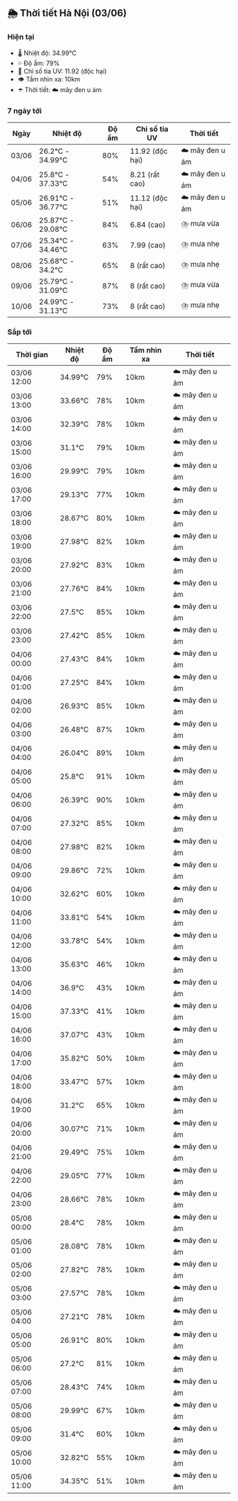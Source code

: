 ## 🌦️ Thời tiết Hà Nội (03/06)

### Hiện tại

- 🌡️ Nhiệt độ: 34.99℃
- 💦 Độ ẩm: 79%
- 🌟 Chỉ số tia UV: 11.92 (độc hại)
- 👁️ Tầm nhìn xa: 10km
- ☂️ Thời tiết: ☁️ mây đen u ám

### 7 ngày tới

| Ngày | Nhiệt độ | Độ ẩm | Chỉ số tia UV | Thời tiết |
| --- | --- | --- | --- | --- |
| 03/06 | 26.2℃ - 34.99℃ | 80% | 11.92 (độc hại) | ☁️ mây đen u ám |
| 04/06 | 25.8℃ - 37.33℃ | 54% | 8.21 (rất cao) | ☁️ mây đen u ám |
| 05/06 | 26.91℃ - 36.77℃ | 51% | 11.12 (độc hại) | ☁️ mây đen u ám |
| 06/06 | 25.87℃ - 29.08℃ | 84% | 6.84 (cao) | ⛈️ mưa vừa |
| 07/06 | 25.34℃ - 34.46℃ | 63% | 7.99 (cao) | ⛈️ mưa nhẹ |
| 08/06 | 25.68℃ - 34.2℃ | 65% | 8 (rất cao) | ⛈️ mưa nhẹ |
| 09/06 | 25.79℃ - 31.09℃ | 87% | 8 (rất cao) | ⛈️ mưa vừa |
| 10/06 | 24.99℃ - 31.13℃ | 73% | 8 (rất cao) | ⛈️ mưa nhẹ |

### Sắp tới

| Thời gian | Nhiệt độ | Độ ẩm | Tầm nhìn xa | Thời tiết |
| --- | --- | --- | --- | --- |
| 03/06 12:00 | 34.99℃ | 79% | 10km | ☁️ mây đen u ám |
| 03/06 13:00 | 33.66℃ | 78% | 10km | ☁️ mây đen u ám |
| 03/06 14:00 | 32.39℃ | 78% | 10km | ☁️ mây đen u ám |
| 03/06 15:00 | 31.1℃ | 79% | 10km | ☁️ mây đen u ám |
| 03/06 16:00 | 29.99℃ | 79% | 10km | ☁️ mây đen u ám |
| 03/06 17:00 | 29.13℃ | 77% | 10km | ☁️ mây đen u ám |
| 03/06 18:00 | 28.67℃ | 80% | 10km | ☁️ mây đen u ám |
| 03/06 19:00 | 27.98℃ | 82% | 10km | ☁️ mây đen u ám |
| 03/06 20:00 | 27.92℃ | 83% | 10km | ☁️ mây đen u ám |
| 03/06 21:00 | 27.76℃ | 84% | 10km | ☁️ mây đen u ám |
| 03/06 22:00 | 27.5℃ | 85% | 10km | ☁️ mây đen u ám |
| 03/06 23:00 | 27.42℃ | 85% | 10km | ☁️ mây đen u ám |
| 04/06 00:00 | 27.43℃ | 84% | 10km | ☁️ mây đen u ám |
| 04/06 01:00 | 27.25℃ | 84% | 10km | ☁️ mây đen u ám |
| 04/06 02:00 | 26.93℃ | 85% | 10km | ☁️ mây đen u ám |
| 04/06 03:00 | 26.48℃ | 87% | 10km | ☁️ mây đen u ám |
| 04/06 04:00 | 26.04℃ | 89% | 10km | ☁️ mây đen u ám |
| 04/06 05:00 | 25.8℃ | 91% | 10km | ☁️ mây đen u ám |
| 04/06 06:00 | 26.39℃ | 90% | 10km | ☁️ mây đen u ám |
| 04/06 07:00 | 27.32℃ | 85% | 10km | ☁️ mây đen u ám |
| 04/06 08:00 | 27.98℃ | 82% | 10km | ☁️ mây đen u ám |
| 04/06 09:00 | 29.86℃ | 72% | 10km | ☁️ mây đen u ám |
| 04/06 10:00 | 32.62℃ | 60% | 10km | ☁️ mây đen u ám |
| 04/06 11:00 | 33.81℃ | 54% | 10km | ☁️ mây đen u ám |
| 04/06 12:00 | 33.78℃ | 54% | 10km | ☁️ mây đen u ám |
| 04/06 13:00 | 35.63℃ | 46% | 10km | ☁️ mây đen u ám |
| 04/06 14:00 | 36.9℃ | 43% | 10km | ☁️ mây đen u ám |
| 04/06 15:00 | 37.33℃ | 41% | 10km | ☁️ mây đen u ám |
| 04/06 16:00 | 37.07℃ | 43% | 10km | ☁️ mây đen u ám |
| 04/06 17:00 | 35.82℃ | 50% | 10km | ☁️ mây đen u ám |
| 04/06 18:00 | 33.47℃ | 57% | 10km | ☁️ mây đen u ám |
| 04/06 19:00 | 31.2℃ | 65% | 10km | ☁️ mây đen u ám |
| 04/06 20:00 | 30.07℃ | 71% | 10km | ☁️ mây đen u ám |
| 04/06 21:00 | 29.49℃ | 75% | 10km | ☁️ mây đen u ám |
| 04/06 22:00 | 29.05℃ | 77% | 10km | ☁️ mây đen u ám |
| 04/06 23:00 | 28.66℃ | 78% | 10km | ☁️ mây đen u ám |
| 05/06 00:00 | 28.4℃ | 78% | 10km | ☁️ mây đen u ám |
| 05/06 01:00 | 28.08℃ | 78% | 10km | ☁️ mây đen u ám |
| 05/06 02:00 | 27.82℃ | 78% | 10km | ☁️ mây đen u ám |
| 05/06 03:00 | 27.57℃ | 78% | 10km | ☁️ mây đen u ám |
| 05/06 04:00 | 27.21℃ | 78% | 10km | ☁️ mây đen u ám |
| 05/06 05:00 | 26.91℃ | 80% | 10km | ☁️ mây đen u ám |
| 05/06 06:00 | 27.2℃ | 81% | 10km | ☁️ mây đen u ám |
| 05/06 07:00 | 28.43℃ | 74% | 10km | ☁️ mây đen u ám |
| 05/06 08:00 | 29.99℃ | 67% | 10km | ☁️ mây đen u ám |
| 05/06 09:00 | 31.4℃ | 60% | 10km | ☁️ mây đen u ám |
| 05/06 10:00 | 32.82℃ | 55% | 10km | ☁️ mây đen u ám |
| 05/06 11:00 | 34.35℃ | 51% | 10km | ☁️ mây đen u ám |
